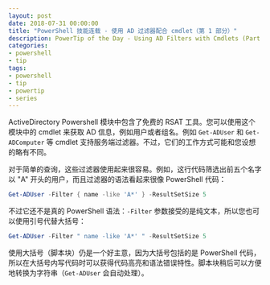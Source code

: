 ```yaml
---
layout: post
date: 2018-07-31 00:00:00
title: "PowerShell 技能连载 - 使用 AD 过滤器配合 cmdlet（第 1 部分）"
description: PowerTip of the Day - Using AD Filters with Cmdlets (Part 1)
categories:
- powershell
- tip
tags:
- powershell
- tip
- powertip
- series
---
```

ActiveDirectory Powershell 模块中包含了免费的 RSAT 工具。您可以使用这个模块中的 cmdlet 来获取 AD 信息，例如用户或者组名。例如 `Get-ADUser` 和 `Get-ADComputer` 等 cmdlet 支持服务端过滤器。不过，它们的工作方式可能和您设想的略有不同。

对于简单的查询，这些过滤器使用起来很容易。例如，这行代码筛选出前五个名字以 "A" 开头的用户，而且过滤器的语法看起来很像 PowerShell 代码：

```powershell
Get-ADUser -Filter { name -like 'A*' } -ResultSetSize 5
```

不过它还不是真的 PowerShell 语法：`-Filter` 参数接受的是纯文本，所以您也可以使用引号代替大括号：

```powershell
Get-ADUser -Filter " name -like 'A*' " -ResultSetSize 5
```

使用大括号（脚本块）仍是一个好主意，因为大括号包括的是 PowerShell 代码，所以在大括号内写代码时可以获得代码高亮和语法错误特性。脚本块稍后可以方便地转换为字符串（`Get-ADUser` 会自动处理）。

<!--本文国际来源：[Using AD Filters with Cmdlets (Part 1)](http://community.idera.com/powershell/powertips/b/tips/posts/using-ad-filters-with-cmdlets-part-1)-->
